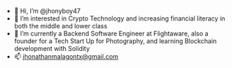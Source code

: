 - 👋 Hi, I’m @jhonyboy47
- 🤩 I’m interested in Crypto Technology and increasing financial literacy in both the middle and lower class
- 🌱 I’m currently a Backend Software Engineer at Flightaware, also a founder for a Tech Start Up for Photography, and learning Blockchain development with Solidity
- 📫 jhonathanmalagontx@gmail.com

<!---
jhonyboy47/jhonyboy47 is a ✨ special ✨ repository because its `README.md` (this file) appears on your GitHub profile.
You can click the Preview link to take a look at your changes.
--->
